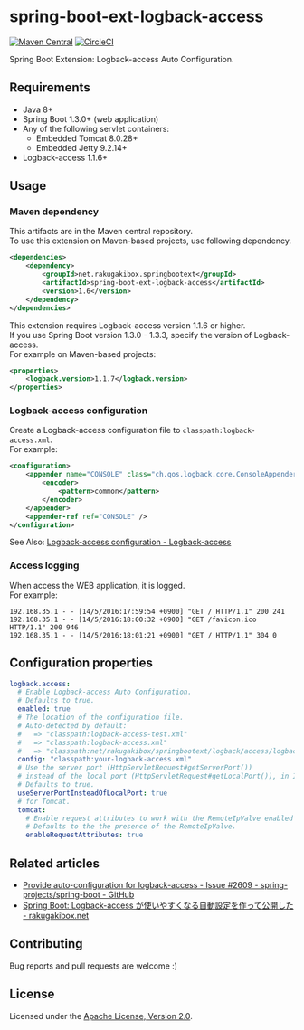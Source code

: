 spring-boot-ext-logback-access
==============================

[![Maven Central][Maven Central Badge]][Maven Central]
[![CircleCI][CircleCI Badge]][CircleCI]

[Maven Central Badge]: https://maven-badges.herokuapp.com/maven-central/net.rakugakibox.springbootext/spring-boot-ext-logback-access/badge.svg
[Maven Central]: https://maven-badges.herokuapp.com/maven-central/net.rakugakibox.springbootext/spring-boot-ext-logback-access
[CircleCI Badge]: https://circleci.com/gh/akihyro/spring-boot-ext-logback-access.svg?style=shield
[CircleCI]: https://circleci.com/gh/akihyro/spring-boot-ext-logback-access

Spring Boot Extension: Logback-access Auto Configuration.  

Requirements
------------

* Java 8+
* Spring Boot 1.3.0+ (web application)
* Any of the following servlet containers:
    * Embedded Tomcat 8.0.28+
    * Embedded Jetty 9.2.14+
* Logback-access 1.1.6+

Usage
-----

### Maven dependency

This artifacts are in the Maven central repository.  
To use this extension on Maven-based projects, use following dependency.  

```xml
<dependencies>
    <dependency>
        <groupId>net.rakugakibox.springbootext</groupId>
        <artifactId>spring-boot-ext-logback-access</artifactId>
        <version>1.6</version>
    </dependency>
</dependencies>
```

This extension requires Logback-access version 1.1.6 or higher.  
If you use Spring Boot version 1.3.0 - 1.3.3, specify the version of Logback-access.  
For example on Maven-based projects:  

```xml
<properties>
    <logback.version>1.1.7</logback.version>
</properties>
```

### Logback-access configuration

Create a Logback-access configuration file to `classpath:logback-access.xml`.  
For example:  

```xml
<configuration>
    <appender name="CONSOLE" class="ch.qos.logback.core.ConsoleAppender">
        <encoder>
            <pattern>common</pattern>
        </encoder>
    </appender>
    <appender-ref ref="CONSOLE" />
</configuration>
```

See Also: [Logback-access configuration - Logback-access]  

[Logback-access configuration - Logback-access]: http://logback.qos.ch/access.html#configuration

### Access logging

When access the WEB application, it is logged.  
For example:  

```
192.168.35.1 - - [14/5/2016:17:59:54 +0900] "GET / HTTP/1.1" 200 241
192.168.35.1 - - [14/5/2016:18:00:32 +0900] "GET /favicon.ico HTTP/1.1" 200 946
192.168.35.1 - - [14/5/2016:18:01:21 +0900] "GET / HTTP/1.1" 304 0
```

Configuration properties
------------------------

```yml
logback.access:
  # Enable Logback-access Auto Configuration.
  # Defaults to true.
  enabled: true
  # The location of the configuration file.
  # Auto-detected by default:
  #   => "classpath:logback-access-test.xml"
  #   => "classpath:logback-access.xml"
  #   => "classpath:net/rakugakibox/springbootext/logback/access/logback-access.xml"
  config: "classpath:your-logback-access.xml"
  # Use the server port (HttpServletRequest#getServerPort())
  # instead of the local port (HttpServletRequest#getLocalPort()), in IAccessEvent#getLocalPort().
  # Defaults to true.
  useServerPortInsteadOfLocalPort: true
  # for Tomcat.
  tomcat:
    # Enable request attributes to work with the RemoteIpValve enabled with server.useForwardHeaders.
    # Defaults to the the presence of the RemoteIpValve.
    enableRequestAttributes: true
```

Related articles
----------------

* [Provide auto-configuration for logback-access - Issue #2609 - spring-projects/spring-boot - GitHub](https://github.com/spring-projects/spring-boot/issues/2609)
* [Spring Boot: Logback-access が使いやすくなる自動設定を作って公開した - rakugakibox.net](http://blog.rakugakibox.net/entry/2015/12/25/spring-boot-ext-logback-access)

Contributing
------------

Bug reports and pull requests are welcome :)  

License
-------

Licensed under the [Apache License, Version 2.0].  

[Apache License, Version 2.0]: http://www.apache.org/licenses/LICENSE-2.0
